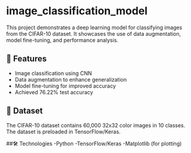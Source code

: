 # image_classification_model
This project demonstrates a deep learning model for classifying images from the CIFAR-10 dataset. It showcases the use of data augmentation, model fine-tuning, and performance analysis.

## 🚀 Features
- Image classification using CNN
- Data augmentation to enhance generalization
- Model fine-tuning for improved accuracy
- Achieved 76.22% test accuracy

## 📂 Dataset
The CIFAR-10 dataset contains 60,000 32x32 color images in 10 classes. The dataset is preloaded in TensorFlow/Keras.

##🛠️ Technologies
-Python
-TensorFlow/Keras
-Matplotlib (for plotting)
